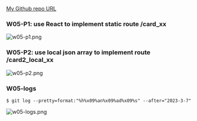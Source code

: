 [My Github repo URL ](https://github.com/208417120/1112_WP2_DEMO_20)

### W05-P1: use React to implement static route /card_xx

![w05-p1.png](https://hahvwqxedmlldgfvyjio.supabase.co/storage/v1/object/public/demo-20/md_img/w05-p1.png)

### W05-P2: use local json array to implement route /card2_local_xx

![w05-p2.png](https://hahvwqxedmlldgfvyjio.supabase.co/storage/v1/object/public/demo-20/md_img/w05-p2.png)

### W05-logs

```
$ git log --pretty=format:"%h%x09%an%x09%ad%x09%s" --after="2023-3-7"

```

![w05-logs.png]()
